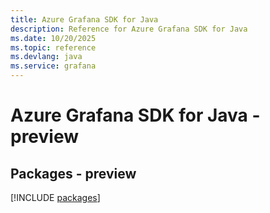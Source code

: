 ```yaml
---
title: Azure Grafana SDK for Java
description: Reference for Azure Grafana SDK for Java
ms.date: 10/20/2025
ms.topic: reference
ms.devlang: java
ms.service: grafana
---
```

# Azure Grafana SDK for Java - preview
## Packages - preview
[!INCLUDE [packages](grafana-index.md)]